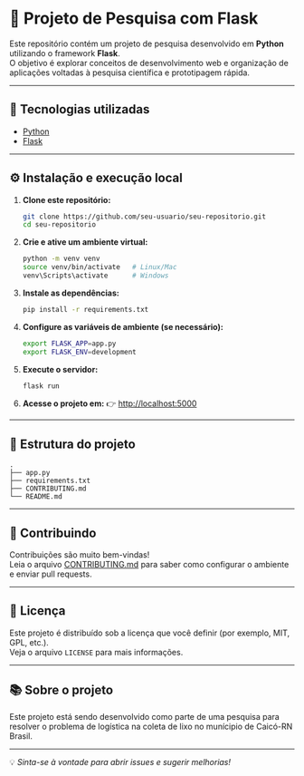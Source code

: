 # 🧪 Projeto de Pesquisa com Flask

Este repositório contém um projeto de pesquisa desenvolvido em **Python** utilizando o framework **Flask**.  
O objetivo é explorar conceitos de desenvolvimento web e organização de aplicações voltadas à pesquisa científica e prototipagem rápida.

---

## 🚀 Tecnologias utilizadas

- [Python](https://www.python.org/)
- [Flask](https://flask.palletsprojects.com/)

---

## ⚙️ Instalação e execução local

1. **Clone este repositório:**
   ```bash
   git clone https://github.com/seu-usuario/seu-repositorio.git
   cd seu-repositorio
   ```

2. **Crie e ative um ambiente virtual:**
   ```bash
   python -m venv venv
   source venv/bin/activate   # Linux/Mac
   venv\Scripts\activate      # Windows
   ```

3. **Instale as dependências:**
   ```bash
   pip install -r requirements.txt
   ```

4. **Configure as variáveis de ambiente (se necessário):**
   ```bash
   export FLASK_APP=app.py
   export FLASK_ENV=development
   ```

5. **Execute o servidor:**
   ```bash
   flask run
   ```

6. **Acesse o projeto em:**
   👉 [http://localhost:5000](http://localhost:5000)

---

## 📁 Estrutura do projeto

```
.
├── app.py
├── requirements.txt
├── CONTRIBUTING.md
└── README.md
```

---

## 🤝 Contribuindo

Contribuições são muito bem-vindas!  
Leia o arquivo [CONTRIBUTING.md](./CONTRIBUTING.md) para saber como configurar o ambiente e enviar pull requests.

---

## 🧾 Licença

Este projeto é distribuído sob a licença que você definir (por exemplo, MIT, GPL, etc.).  
Veja o arquivo `LICENSE` para mais informações.

---

## 📚 Sobre o projeto

Este projeto está sendo desenvolvido como parte de uma pesquisa para resolver o problema de logística na coleta de lixo no munícipio de Caicó-RN Brasil. 

---

💡 *Sinta-se à vontade para abrir issues e sugerir melhorias!*
